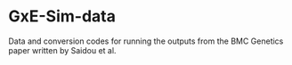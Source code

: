# GxE-Sim-data
Data and conversion codes for running the outputs from the BMC Genetics paper written by Saidou et al.
